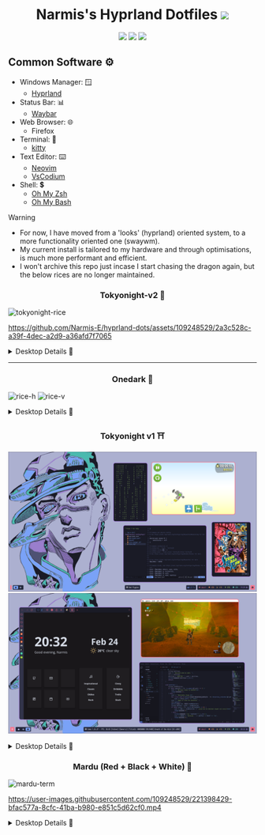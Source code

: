 <div align="center">
    <h1>Narmis's Hyprland Dotfiles  <a href="https://github.com/zemmsoares/awesome-rices"><img src="https://raw.githubusercontent.com/zemmsoares/awesome-rices/main/assets/awesome-rice-badge.svg"></a></img></h1>
    <img src="https://img.shields.io/github/last-commit/narmis-e/hyprland-dots?style=for-the-badge&color=F7768E&labelColor=201a19">
    <img src="https://img.shields.io/github/stars/narmis-e/hyprland-dots?style=for-the-badge&color=E0AF68&labelColor=1d1b16">
    <img src="https://img.shields.io/github/repo-size/narmis-e/hyprland-dots?style=for-the-badge&color=6FB6E1&labelColor=1a1b1f">
</div>

## Common Software ⚙️
- Windows Manager: 🪟
  - [Hyprland](https://github.com/hyprwm/Hyprland)
- Status Bar: 📊
  - [Waybar](https://github.com/Alexays/Waybar)
- Web Browser: 🌐
  - Firefox
- Terminal: 🚀
  - [kitty](https://sw.kovidgoyal.net/kitty/)
- Text Editor: ⌨️
  - [Neovim](https://github.com/neovim/neovim)
  - [VsCodium](https://github.com/VSCodium/vscodium) 
- Shell: 💲
  - [Oh My Zsh](https://ohmyz.sh/#install)
  - [Oh My Bash](https://github.com/ohmybash/oh-my-bash/#getting-started)

> [!WARNING]
> - For now, I have moved from a 'looks' (hyprland) oriented system, to a more functionality oriented one (swaywm).
> - My current install is tailored to my hardware and through optimisations, is much more performant and efficient.
> - I won't archive this repo just incase I start chasing the dragon again, but the below rices are no longer maintained. 



<div align="center">
    <h3>Tokyonight-v2 👹</h3>
</div>

![tokyonight-rice](https://github.com/Narmis-E/hyprland-dots/assets/109248529/a9f880cf-5088-4a96-ab97-43310bede7ad)

https://github.com/Narmis-E/hyprland-dots/assets/109248529/2a3c528c-a39f-4dec-a2d9-a36afd7f7065


<details>
  <summary>Desktop Details 🎑</summary>
  
  #### Arch Linux
  - waybar
  - cmatrix, lavat, cbonsai, lazygit, htop
  - neovim
  - thunar
  - vscodium
  - qemu/kvm running templeOS through virtmanager
  - GIMP
  - custom firefox css
  - font-manager
</details>

<hr>

<div align="center">
    <h3>Onedark 🌃</h3>
</div>

![rice-h](https://user-images.githubusercontent.com/109248529/230755089-6eb99aa0-2015-4ba4-b06c-8b60ab06b934.png)
![rice-v](https://user-images.githubusercontent.com/109248529/230755110-108990ce-1a78-41e1-8455-370acffabd79.png)
<details>
  <summary>Desktop Details 🎑</summary>
  
  #### Fedora 37
  - waybar
  - cmatrix
  - neovim (horizontal is my config and vertical is lunarnvim)
  - nautilus
  - ncmpcpp + mpd
  - discord (custom onedark betterdiscord css)
</details>

<div align="center">
    <h3>Tokyonight v1 ⛩️</h3>
</div>

![](https://github.com/Narmis-E/hyprland-dots/blob/main/tokyonight/images/rice.png)
![](https://github.com/Narmis-E/hyprland-dots/blob/main/tokyonight/images/rice2.png)
<details>
  <summary>Desktop Details 🎑</summary>
  
  #### Fedora 36
  - waybar
  - cmatrix
  - neovim
  - [Termtopdf](https://github.com/dsanson/termpdf.py)
  - Bad Pigges
  - Firefox
  - VSCodium
  - Cemu
</details>

<div align="center">
    <h3>Mardu (Red + Black + White) 🎴</h3>
</div>

![mardu-term](https://user-images.githubusercontent.com/109248529/221400035-32215c77-6bc4-4779-b318-4b7d46604a7e.png)

https://user-images.githubusercontent.com/109248529/221398429-bfac577a-8cfc-41ba-b980-e851c5d62cf0.mp4

<details>
  <summary>Desktop Details 🎑</summary>
  
  #### Arch Linux
  - waybar
  - ncmpcpp + mpd
  - pipes.sh
  - dunst
  - Firefox
  - VSCodium + wal extension
  - bottom (btm) system monitor
  - my neovim config
</details>
